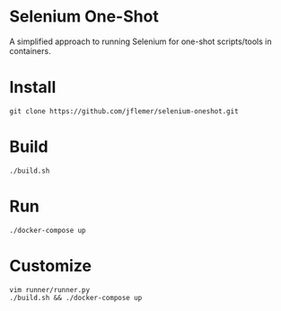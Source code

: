 Selenium One-Shot
=================

A simplified approach to running Selenium for one-shot scripts/tools in
containers.

Install
=======

    git clone https://github.com/jflemer/selenium-oneshot.git

Build
=====

    ./build.sh

Run
===

    ./docker-compose up

Customize
=========

    vim runner/runner.py
    ./build.sh && ./docker-compose up
